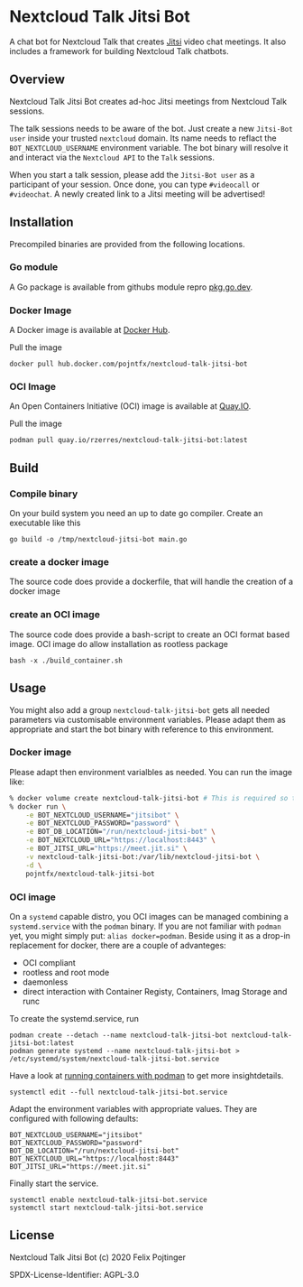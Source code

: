 <!-- nextcloud-talk-jitzsi-bot README.md -->
<!-- version: 0.1.1 -->

# Nextcloud Talk Jitsi Bot

A chat bot for Nextcloud Talk that creates [Jitsi](https://jitsi.org) video chat meetings.
It also includes a framework for building Nextcloud Talk chatbots.

## Overview

Nextcloud Talk Jitsi Bot creates ad-hoc Jitsi meetings from Nextcloud Talk sessions.

The talk sessions needs to be aware of the bot. Just create a new `Jitsi-Bot user` inside your trusted `nextcloud` domain.
Its name needs to reflact the `BOT_NEXTCLOUD_USERNAME` environment variable. The bot binary
will resolve it and interact via the `Nextcloud API` to the `Talk` sessions.

When you start a talk session, please add the `Jitsi-Bot user` as a participant of your session.
Once done, you can type `#videocall` or `#videochat`. A newly created link to a Jitsi meeting will be advertised!

## Installation

Precompiled binaries are provided from the following locations.

### Go module

A Go package is available from githubs module repro [pkg.go.dev](https://pkg.go.dev/mod/github.com/pojntfx/nextcloud-talk-jitsi-bot).

### Docker Image

A Docker image is available at [Docker Hub](https://hub.docker.com/r/pojntfx/nextcloud-talk-jitsi-bot).

Pull the image

	docker pull hub.docker.com/pojntfx/nextcloud-talk-jitsi-bot

### OCI Image

An Open Containers Initiative (OCI) image is available at
[Quay.IO](https://quay.io/rzerres/nextcloud-talk-jitsi-bot).

Pull the image

	podman pull quay.io/rzerres/nextcloud-talk-jitsi-bot:latest

<!--
#### Howto uploading to Quay.io

Get the container-id to be uploaded

	imageid=$(buildah image | grep $botname | awk -F " " '{ print $3 }')

Tag the container to an image

	buildah commit $imageid quay.io/username/$botname:latest

Now login to Quay.io

	podman login quay.io
	username: <username>
	password: <password>

Finally upload

	buildah push quay.io/username/$botname:latest

-->


## Build

### Compile binary

On your build system you need an up to date go compiler. Create an executable like this

	go build -o /tmp/nextcloud-jitsi-bot main.go


### create a docker image

The source code does provide a dockerfile, that will handle the creation of a docker image

### create an OCI image

The source code does provide a bash-script to create an OCI format based image.
OCI image do allow installation as rootless package

	bash -x ./build_container.sh

## Usage

You might also add a group
`nextcloud-talk-jitsi-bot` gets all needed parameters via customisable environment variables.
Please adapt them as appropriate and start the bot binary with reference to this environment.

### Docker image

Please adapt then environment varialbles as needed. You can run the image like:

```bash
% docker volume create nextcloud-talk-jitsi-bot # This is required so that messages don't get send twice
% docker run \
	-e BOT_NEXTCLOUD_USERNAME="jitsibot" \
	-e BOT_NEXTCLOUD_PASSWORD="password" \
	-e BOT_DB_LOCATION="/run/nextcloud-jitsi-bot" \
	-e BOT_NEXTCLOUD_URL="https://localhost:8443" \
	-e BOT_JITSI_URL="https://meet.jit.si" \
	-v nextcloud-talk-jitsi-bot:/var/lib/nextcloud-jitsi-bot \
	-d \
	pojntfx/nextcloud-talk-jitsi-bot
```

### OCI image

On a `systemd` capable distro, you OCI images can be managed combining a `systemd.service` with the `podman`
binary. If you are not familiar with `podman` yet, you might simply put: `alias docker=podman`. Beside using
it as a drop-in replacement for docker, there are a couple of advanteges:

* OCI compliant
* rootless and root mode
* daemonless
* direct interaction with Container Registy, Containers, Imag Storage and runc

To create the systemd.service, run

	podman create --detach --name nextcloud-talk-jitsi-bot nextcloud-talk-jitsi-bot:latest
	podman generate systemd --name nextcloud-talk-jitsi-bot > /etc/systemd/system/nextcloud-talk-jitsi-bot.service

Have a look at [running containers with podman]( https://www.redhat.com/sysadmin/podman-shareable-systemd-services)
to get more insightdetails.

	systemctl edit --full nextcloud-talk-jitsi-bot.service

Adapt the environment variables with appropriate values. They are configured with following defaults:

	BOT_NEXTCLOUD_USERNAME="jitsibot"
	BOT_NEXTCLOUD_PASSWORD="password"
	BOT_DB_LOCATION="/run/nextcloud-jitsi-bot"
	BOT_NEXTCLOUD_URL="https://localhost:8443"
	BOT_JITSI_URL="https://meet.jit.si"

Finally start the service.

	systemctl enable nextcloud-talk-jitsi-bot.service
	systemctl start nextcloud-talk-jitsi-bot.service

## License

Nextcloud Talk Jitsi Bot (c) 2020 Felix Pojtinger

SPDX-License-Identifier: AGPL-3.0
